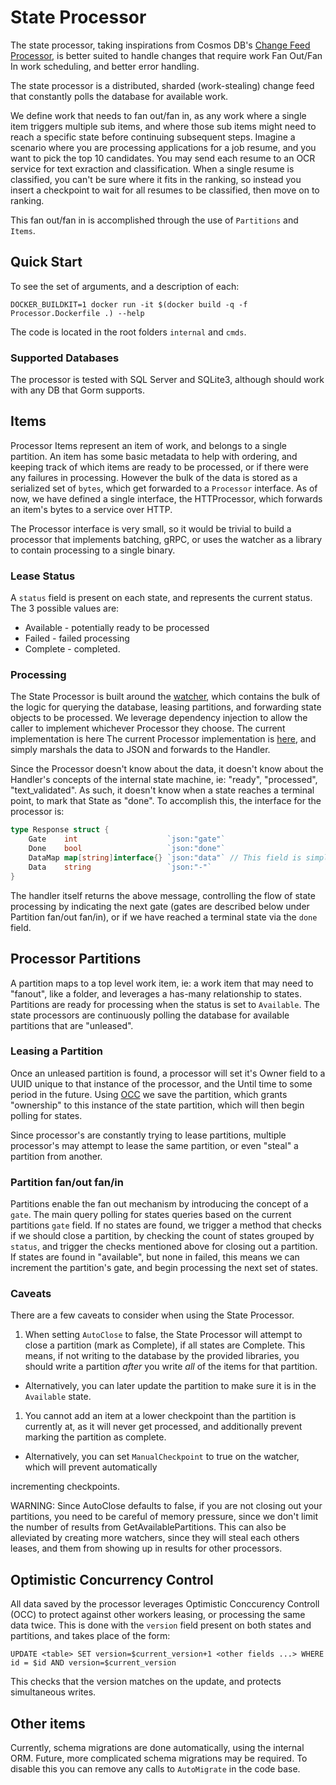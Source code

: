 # State Processor

The state processor, taking inspirations from Cosmos DB's [Change Feed Processor](https://docs.microsoft.com/en-us/azure/cosmos-db/change-feed-processor),
is better suited to handle changes that require work Fan Out/Fan In work scheduling, and better error handling.

The state processor is a distributed, sharded (work-stealing) change feed that constantly polls the database for
available work.

We define work that needs to fan out/fan in, as any work where a single item triggers multiple sub items, and where
those sub items might need to reach a specific state before continuing subsequent steps. Imagine a scenario where you
are processing applications for a job resume, and you want to pick the top 10 candidates. You may send each resume
to an OCR service for text exraction and classification. When a single resume is classified, you can't be sure where it
fits in the ranking, so instead you insert a checkpoint to wait for all resumes to be classified, then move on to
ranking.

This fan out/fan in is accomplished through the use of `Partitions` and `Items`.

## Quick Start

To see the set of arguments, and a description of each:

`DOCKER_BUILDKIT=1 docker run -it $(docker build -q -f Processor.Dockerfile .) --help`

The code is located in the root folders `internal` and `cmds`.

### Supported Databases

The processor is tested with SQL Server and SQLite3, although should work with any DB that Gorm supports.

## Items

Processor Items represent an item of work, and belongs to a single partition. An item has some basic metadata to help
with ordering, and keeping track of which items are ready to be processed, or if there were any failures in processing.
However the bulk of the data is stored as a serialized set of `bytes`, which get forwarded to a `Processor` interface.
As of now, we have defined a single interface, the HTTProcessor, which forwards an item's bytes to a service over HTTP.

The Processor interface is very small, so it would be trivial to build a processor that implements batching, gRPC, or
uses the watcher as a library to contain processing to a single binary.

### Lease Status

A `status` field is present on each state, and represents the current status. The 3 possible values are:

* Available - potentially ready to be processed
* Failed - failed processing
* Complete - completed.

### Processing

The State Processor is built around the [watcher](../../internal/state/watcher.go), which contains the bulk of the logic
for querying the database, leasing partitions, and forwarding state objects to be processed. We leverage dependency
injection to allow the caller to implement whichever Processor they choose. The current implementation is here The
current Processor implementation is [here](../../internal/processor/processor.go), and simply marshals the data to JSON
and forwards to the Handler.

Since the Processor doesn't know about the data, it doesn't know about the Handler's concepts of the internal state
machine, ie: "ready", "processed", "text_validated". As such, it doesn't know when a state reaches a terminal point,
to mark that State as "done". To accomplish this, the interface for the processor is:

```go
type Response struct {
    Gate    int                    `json:"gate"`
    Done    bool                   `json:"done"`
    DataMap map[string]interface{} `json:"data"` // This field is simply a helper for marshaling contents.
    Data    string                 `json:"-"`
}
```

The handler itself returns the above message, controlling the flow of state processing by indicating the next gate
(gates are described below under Partition fan/out fan/in), or if we have reached a terminal state via the `done` field.

## Processor Partitions

A partition maps to a top level work item, ie: a work item that may need to "fanout", like a folder, and leverages a
has-many relationship to states. Partitions are ready for processing when the status is set to `Available`.
The state processors are continuously polling the database for available partitions that are "unleased".

### Leasing a Partition

Once an unleased partition is found, a processor will set it's Owner field to a UUID unique to that instance of the
processor, and the Until time to some period in the future. Using [OCC](#optimistic-concurrency-control) we save the
partition, which grants "ownership" to this instance of the state partition, which will then begin polling for states.

Since processor's are constantly trying to lease partitions, multiple processor's may attempt to lease the same
partition, or even "steal" a partition from another.

### Partition fan/out fan/in

Partitions enable the fan out mechanism by introducing the concept of a `gate`. The main query polling for states
queries based on the current partitions `gate` field. If no states are found, we trigger a method that checks if we
should close a partition, by checking the count of states grouped by `status`, and trigger the checks mentioned above
for closing out a partition. If states are found in "available", but none in failed, this means we can increment the
partition's gate, and begin processing the next set of states.

### Caveats

There are a few caveats to consider when using the State Processor.

1. When setting `AutoClose` to false, the State Processor will attempt to close a partition (mark as Complete), if all
   states are Complete. This means, if not writing to the database by the provided libraries, you should write a
   partition *after* you write *all* of the items for that partition.
  * Alternatively, you can later update the partition to make sure it is in the `Available` state.

1. You cannot add an item at a lower checkpoint than the partition is currently at, as it will never get processed, and
   additionally prevent marking the partition as complete.
  * Alternatively, you can set `ManualCheckpoint` to true on the watcher, which will prevent automatically

incrementing checkpoints.

WARNING: Since AutoClose defaults to false, if you are not closing out your partitions, you need to be careful of memory
pressure, since we don't limit the number of results from GetAvailablePartitions. This can also be alleviated by creating
more watchers, since they will steal each others leases, and them from showing up in results for other processors.

## Optimistic Concurrency Control

All data saved by the processor leverages Optimistic Conccurency Controll (OCC) to protect against other workers
leasing, or processing the same data twice. This is done with the `version` field present on both states and partitions,
 and takes place of the form:

`UPDATE <table> SET version=$current_version+1 <other fields ...> WHERE id = $id AND version=$current_version`

This checks that the version matches on the update, and protects simultaneous writes.

## Other items

Currently, schema migrations are done automatically, using the internal ORM. Future, more complicated schema migrations
may be required. To disable this you can remove any calls to `AutoMigrate` in the code base.
